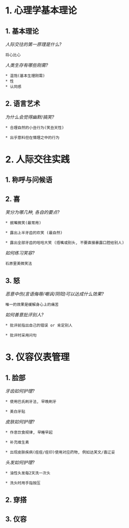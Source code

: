 # 1. 心理学基本理论

## 1. 基本理论

_人际交往的第一原理是什么?_

```
将心比心
```

_人类生存有哪些刚需?_

```
* 温饱(基本生理刚需)
* 性
* 认同感
```

## 2. 语言艺术

_为什么会觉得幽默/搞笑?_

```
* 合理自然的小丑行为(笑丑天性)

* 出乎意料但在情理之中的行为
```

# 2. 人际交往实践

## 1. 称呼与问候语

## 2. 喜

_笑分为哪几种, 各自的要点?_

```
* 抿嘴微笑(最常用)

* 露出上半牙齿的欢笑 (最自然)

* 露出全部牙齿的哈哈大笑 (捂嘴或别头, 不要直接暴露口腔给别人)
```

_如何练习笑容?_

```
石原里美微笑法
```

## 3. 怒

_恶意中伤(言语侮辱/嘲讽/阴阳)可以达成什么效果?_

```
唯一的效果是缓解身心上的痛苦
```

_如何善意批评别人?_

```
* 批评前指出自己的错误 or 肯定别人

* 批评时采用问句
```

# 3. 仪容仪表管理

## 1. 脸部

_牙齿如何护理?_

```
* 使用巴氏刷牙法, 早晚刷牙

* 美白牙贴
```

_皮肤如何护理?_

```
* 作息饮食规律, 早睡早起

* 补充维生素

* 出现皮肤疾病(痘痘/痘印)使用对应药物, 例如达芙文/喜辽妥
```

_头发如何护理?_

```
* 油性头发每2天洗一次头

* 洗头时用手指按压
```

## 2. 穿搭

## 3. 仪容
